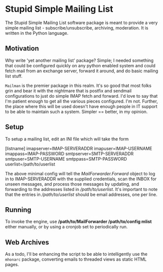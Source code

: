 Stupid Simple Mailing List
==========================

The Stupid Simple Mailing List software package is meant to provide a very
simple mailing list - subscribe/unsubscribe, archiving, moderation. It is
written in the Python language.


Motivation
----------

Why write 'yet another mailing list' package? Simple; I needed something that
could be configured quickly on any python enabled system and could fetch mail
from an exchange server, forward it around, and do basic mailing list stuff.

``Mailman`` is the premier package in this realm. It's so good that most folks
grin and bear it with the nightmare that is postfix and sendmail configurations
to just do simple IMAP fetch and forward. I'd love to say that I'm patient
enough to get all the various pieces configured. I'm not. Further, the place
where this will be used doesn't have enough people in IT support to be able to
maintain such a system. Simpler == better, in my opinion.


Setup
-----

To setup a mailing list, edit an INI file which will take the form

   [listname]
   imapserver=IMAP-SERVERADDR
   imapuser=IMAP-USERNAME
   imappass=IMAP-PASSWORD
   smtpserver=SMTP-SERVERADDR
   smtpuser=SMTP-USERNAME
   smtppass=SMTP-PASSWORD
   userlist=/path/to/userlist

The above minimal config will tell the *MailForwarder.Forward* object to log in
to IMAP-SERVERADDR with the supplied credentials, scan the INBOX for unseen
messages, and process those messages by updating, and forwarding to the
addresses listed in */path/to/userlist*. It's important to note that the entries
in */path/to/userlist* should be email addresses, one per line.



Running
-------

To invoke the engine, use **/path/to/MailForwarder /path/to/config mlist**
either manually, or by using a cronjob set to periodically run.



Web Archives
------------

As a todo, I'll be enhancing the script to be able to intelligently use the
``mhonarc`` package, converting emails to threaded views as static HTML pages.
